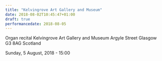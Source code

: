 ```yaml
---
title: "Kelvingrove Art Gallery and Museum"
date: 2018-08-02T10:45:47+01:00
draft: true
performancedate: 2018-08-05
---
```


Organ recital
Kelvingrove Art Gallery and Museum
Argyle Street
Glasgow G3 8AG
Scotland

Sunday, 5 August, 2018 - 15:00